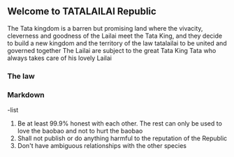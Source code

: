 ## Welcome to TATALAILAI Republic

The Tata kingdom is a barren but promising land where the vivacity, cleverness and goodness of the Lailai meet the Tata King, and they decide to build a new kingdom and the territory of the law tatalailai to be united and governed together
The Lailai are subject to the great Tata King Tata who always takes care of his lovely Lailai

### The law

### Markdown
-list
1. Be at least 99.9% honest with each other. The rest can only be used to love the baobao and not to hurt the baobao
2. Shall not publish or do anything harmful to the reputation of the Republic
3. Don't have ambiguous relationships with the other species



